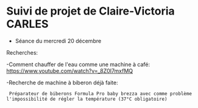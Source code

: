 # Suivi de projet de Claire-Victoria CARLES

* Séance du mercredi 20 décembre

Recherches:

  -Comment chauffer de l'eau comme une machine à café: https://www.youtube.com/watch?v=_8Z0I7mxfMQ 
  
  -Recherche de machine à biberon déjà faite: 
  
     Préparateur de biberons Formula Pro baby brezza avec comme problème l'impossibilité de régler la température (37°C obligatoire)
      
  
  
